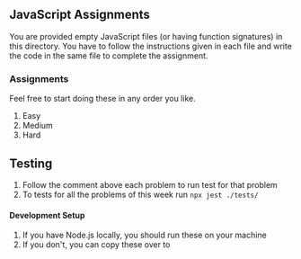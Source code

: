 ## JavaScript Assignments

You are provided empty JavaScript files (or having function signatures) in this directory.
You have to follow the instructions given in each file and write the code in the same file to complete the assignment.

### Assignments

Feel free to start doing these in any order you like.

1. Easy
2. Medium
3. Hard

## Testing

1. Follow the comment above each problem to run test for that problem
2. To tests for all the problems of this week run `npx jest ./tests/`

#### Development Setup

1. If you have Node.js locally, you should run these on your machine
2. If you don't, you can copy these over to
